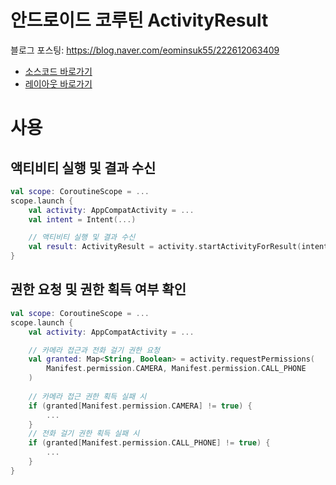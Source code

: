 # 안드로이드 코루틴 ActivityResult
블로그 포스팅: https://blog.naver.com/eominsuk55/222612063409
- [소스코드 바로가기](app/src/main/java/kr/boxresin/coroutineactivityresult)
- [레이아웃 바로가기](app/src/main/res/layout)

# 사용
## 액티비티 실행 및 결과 수신
```kotlin
val scope: CoroutineScope = ...
scope.launch {
    val activity: AppCompatActivity = ...
    val intent = Intent(...)

    // 액티비티 실행 및 결과 수신
    val result: ActivityResult = activity.startActivityForResult(intent)
}
```

## 권한 요청 및 권한 획득 여부 확인
```kotlin
val scope: CoroutineScope = ...
scope.launch {
    val activity: AppCompatActivity = ...

    // 카메라 접근과 전화 걸기 권한 요청
    val granted: Map<String, Boolean> = activity.requestPermissions(
        Manifest.permission.CAMERA, Manifest.permission.CALL_PHONE
    )
    
    // 카메라 접근 권한 획득 실패 시
    if (granted[Manifest.permission.CAMERA] != true) {
        ...
    }
    // 전화 걸기 권한 획득 실패 시
    if (granted[Manifest.permission.CALL_PHONE] != true) {
        ...
    }
}
```
